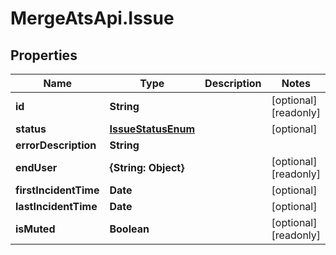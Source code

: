 # MergeAtsApi.Issue

## Properties

Name | Type | Description | Notes
------------ | ------------- | ------------- | -------------
**id** | **String** |  | [optional] [readonly] 
**status** | [**IssueStatusEnum**](IssueStatusEnum.md) |  | [optional] 
**errorDescription** | **String** |  | 
**endUser** | **{String: Object}** |  | [optional] [readonly] 
**firstIncidentTime** | **Date** |  | [optional] 
**lastIncidentTime** | **Date** |  | [optional] 
**isMuted** | **Boolean** |  | [optional] [readonly] 



